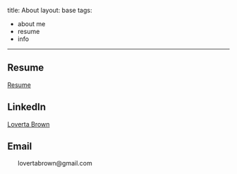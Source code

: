 title: About
layout: base
tags:
  - about me
  - resume
  - info
---
 <section class="myinfo">
    <h1>Resume</h1>
    <a href="/resume.html">Resume</a>
</section>
<section class="myinfo">
    <h1>LinkedIn</h1>
    <a href="https://www.linkedin.com/in/loverta-brown-299b21247/">Loverta Brown</a>
</section>
<section class="myinfo">
    <h1>Email</h1>
    <ul>lovertabrown@gmail.com</ul>
</section>
